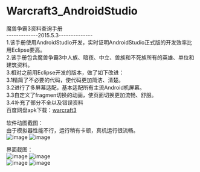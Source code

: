 # Warcraft3_AndroidStudio
魔兽争霸3资料查询手册   
-------------2015.5.3--------------  
1.该手册使用AndroidStudio开发，实时证明AndroidStudio正式版的开发效率比用Eclipse要高。  
2.该手册包含魔兽争霸3中人族、暗夜、中立、兽族和不死族所有的英雄、单位和建筑资料。  
3.相对之前用Eclipse开发的版本，做了如下改进：  
3.1精简了不必要的代码，使代码更加简洁、清楚。  
3.2进行了多屏幕适配，基本适配所有主流Android机屏幕。  
3.3自定义了fragmen切换的动画，使页面切换更加流畅、舒服。  
3.4补充了部分不全以及错误资料  
百度网盘apk下载：[warcraft3](http://pan.baidu.com/s/1i3y54cX)  
  
软件动图截图：  
由于模拟器性能不行，运行稍有卡顿，真机运行很流畅。  
![image](http://ww4.sinaimg.cn/bmiddle/7c6ed26egw1err7e9vi5cg20al0ikhdt.gif)
![image](http://ww1.sinaimg.cn/bmiddle/7c6ed26egw1err7ebbvvfg20al0ikwp2.gif)  
  
  
界面截图：   
![image](http://ww3.sinaimg.cn/bmiddle/7c6ed26egw1err57ympnxj20u01hck5f.jpg)
![image](http://ww3.sinaimg.cn/bmiddle/7c6ed26egw1err58088uvj20u01hcahh.jpg)   
![image](http://ww3.sinaimg.cn/bmiddle/7c6ed26egw1err582e6bgj20u01hch5y.jpg)
![image](http://ww2.sinaimg.cn/bmiddle/7c6ed26egw1err584umovj20u01hckbe.jpg)


